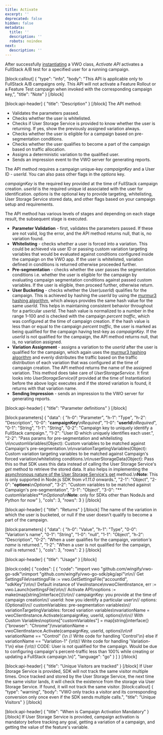 ```yaml
---
title: Activate
excerpt: ''
deprecated: false
hidden: false
metadata:
  title: ''
  description: ''
  robots: noindex
next:
  description: ''
---
```

After successfully [instantiating](https://developers.vwo.com/docs/go-launch) a VWO class, *Activate API* activates a FullStack A/B test for a specified user for a running campaign.

[block:callout]
{
  "type": "info",
  "body": "This API is applicable only to FullStack A/B campaigns only. This API will not activate a Feature Rollout or a Feature Test campaign when invoked with the corresponding campaign key,",
  "title": "Note"
}
[/block]

[block:api-header]
{
  "title": "Description"
}
[/block]
The API method:
  * Validates the parameters passed.
  * Checks whether the user is whitelisted.
  * Checks if User Storage Service is provided to know whether the user is returning. If yes, show the previously assigned variation always.
  * Checks whether the user is eligible for a campaign based on pre-segmentation conditions.
  * Checks whether the user qualifies to become a part of the campaign based on traffic allocation.
  * Assigns a deterministic variation to the qualified user.
  * Sends an impression event to the VWO server for generating reports.

The API method requires a campaign unique-key *campaignKey* and a User ID - *userId*. You can also pass other flags in the *options* key. 

*campaignKey* is the required key provided at the time of FullStack campaign creation.
*userId* is the required unique id associated with the user for identification.
*options* is the optional key to provide targeting, whitelisting, User Storage Service stored data, and other flags based on your campaign setup and requirements.


The API method has various levels of stages and depending on each stage result, the subsequent stage is executed.

  * **Parameter Validation** - first, validates the parameters passed. If these are not valid, log the error, and the API method returns null, that is, no variation found.
  * **Whitelisting** - checks whether a user is forced into a variation. This could be achieved via user ID or passing custom variation targeting variables that would be evaluated against conditions configured inside the campaign on the VWO app. If the user is whitelisted, variation defined in conditions is returned otherwise proceeded further.
  * **Pre-segmentation** - checks whether the user passes the segmentation conditions i.e. whether the user is eligible for the campaign by evaluating campaign segmentation conditions against passed custom variables. If the user is eligible, then proceed further, otherwise return. 
  * **User Bucketing** - checks whether the User(*userId*) qualifies for the campaign. This is achieved by hashing the *userId* by using the [murmur3 hashing algorithm](https://en.wikipedia.org/wiki/MurmurHash), which always provides the same hash value for the same *userId*. This helps in maintaining consistent behavior throughout for a particular *userId*. The hash value is normalized to a number in the range 1–100 and is checked with the campaign *percent traffic*, which was configured at the time of campaign creation. If the hash value is less than or equal to the campaign *percent traffic*, the user is marked as being qualified for the campaign having test-key as *campaignKey*. If the *userId* is not qualified for the campaign, the API method returns null, that is, no variation assigned.
  * **Variation Assignment** - assigns a variation to the *userId* after the user is qualified for the campaign, which again uses the [murmur3 hashing algorithm](https://en.wikipedia.org/wiki/MurmurHash) and evenly distributes the traffic based on the traffic distribution of each variation that was configured at the time of campaign creation. The API method returns the name of the assigned variation.
  This method does take care of *UserStorageService*. It first looks into *UserStorageService*(if provided at the time of Instantiation) before the above logic executes and if the stored variation is found, it returns with that variation name.
  * **Sending Impression** - sends an impression to the VWO server for generating reports.


[block:api-header]
{
  "title": "Parameter definitions"
}
[/block]

[block:parameters]
{
  "data": {
    "h-0": "Parameter",
    "h-1": "Type",
    "h-2": "Description",
    "0-0": "**campaignKey**\n*Required*",
    "1-0": "**userId**\n*Required*",
    "0-1": "String",
    "1-1": "String",
    "0-2": "Campaign key to uniquely identify a FullStack campaign.",
    "1-2": "User ID which uniquely identifies each user.",
    "2-2": "Pass params for pre-segmentation and whitelisting \n\ncustomVariables(Object): Custom variables to be matched  against Campaign's pre-segmentation.\n\nvariationTargetingVariables(Object): Custom variation targeting variables to be matched  against Campaign's forced variation/whitelisting conditions.\n\nuserStorageData(Object): Pass this so that SDK uses this data instead of calling the User Storage Service's *get* method to retrieve the stored data. It also helps in implementing the [asynchronous nature of the User Storage Service's get](https://developers.vwo.com/reference#fullstack-is-user-storage-service-synchronous-or-asynchronous) method.\n**Note**: This is only supported in Node.js SDK from *v1.11.0* onwards.",
    "2-1": "Object",
    "2-0": "**options**\n*Optional*",
    "3-2": "Custom variables to be matched against Campaign's pre-segmentation",
    "3-1": "Object",
    "3-0": "** customVariables**\n*Optional*\n**Note**: only for SDKs other than NodeJs and Python for now"
  },
  "cols": 3,
  "rows": 3
}
[/block]

[block:api-header]
{
  "title": "Returns"
}
[/block]
The name of the variation in which the user is bucketed, or null if the user doesn't qualify to become a part of the campaign.

[block:parameters]
{
  "data": {
    "h-0": "Value",
    "h-1": "Type",
    "0-0": "Variation's name",
    "0-1": "String",
    "1-0": "null",
    "1-1": "Object",
    "h-2": "Description",
    "0-2": "When a user qualifies for the campaign, *variation's name* is returned.",
    "1-2": "When a user is not qualified for the campaign, *null* is returned."
  },
  "cols": 3,
  "rows": 2
}
[/block]

[block:api-header]
{
  "title": "Usage"
}
[/block]

[block:code]
{
  "codes": [
    {
      "code": "import vwo \"github.com/wingify/vwo-go-sdk\"\nimport \"github.com/wingify/vwo-go-sdk/pkg/api\"\n\n// Get SettingsFile\nsettingsFile := vwo.GetSettingsFile(\"accountId\", \"sdkKey\")\n\n// Default instance of VwoInstance\nvwoClientInstance, err := vwo.Launch(settingsFile)\n\n// Activate API\noptions := make(map[string]interface{})\n\n// campaignKey: you provide at the time of campaign creation\n// userId: how you identify a particular user\n// options: (Optional)\n//   customVariables: pre-segmentation variables\n//   variationTargetingVariables: forced variation variables\nvariationName = vwoClientInstance.Activate(campaignKey, userId, options)\n\n// With Custom Variables\noptions[\"customVariables\"] = map[string]interface{}{\"browser\": \"Chrome\"}\nvariationName = vwoClientInstance.Activate(campaignKey, userId, options)\n\nif variationName == \"Control\" {\n  // Write code for handling 'Control'\n} else if variationName == \"Variation-1\" {\n\t// Write code for handling 'Variation-1'\n} else {\n\t// CODE: User is not qualified for the campaign. Would be due to configuring campaign's percent-traffic less than 100% while creating or updating a FullStack campaign.\n}",
      "language": "go"
    }
  ]
}
[/block]

[block:api-header]
{
  "title": "Unique Visitors are tracked"
}
[/block]
If User Storage Service is provided, SDK will not track the same visitor multiple times. Once tracked and stored by the User Storage Service, the next time the same visitor lands, it will check the existence from the storage via User Storage Service. If found, it will not track the same visitor.
[block:callout]
{
  "type": "warning",
  "body": "VWO only tracks a visitor and its corresponding conversion only once even if the SDK sends multiple calls.",
  "title": "Unique Visitors"
}
[/block]

[block:api-header]
{
  "title": "When is Campaign Activation Mandatory"
}
[/block]
If User Storage Service is provided, campaign activation is mandatory before tracking any goal, getting a variation of a campaign, and getting the value of the feature's variable.